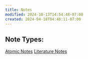 ```yaml
---
title: Notes
modified: 2024-10-13T14:54:48-07:00
created: 2024-04-18T04:48:11-07:00
---
```

## Note Types:
[Atomic Notes](Resource/wiki/pkm/Atomic%20Notes.md)
[Literature Notes](Resource/wiki/pkm/Literature%20Notes.md)